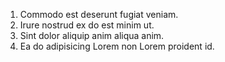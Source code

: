 1. Commodo est deserunt fugiat veniam.
2. Irure nostrud ex do est minim ut.
3. Sint dolor aliquip anim aliqua anim.
4. Ea do adipisicing Lorem non Lorem proident id.